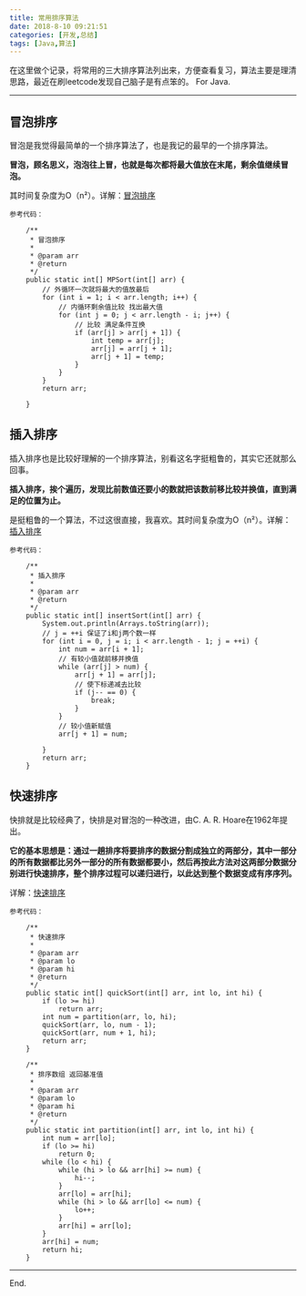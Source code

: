 ```yaml
---
title: 常用排序算法
date: 2018-8-10 09:21:51
categories: [开发,总结]
tags: [Java,算法]
---
```


在这里做个记录，将常用的三大排序算法列出来，方便查看复习，算法主要是理清思路，最近在刷leetcode发现自己脑子是有点笨的。 For Java.

---

## 冒泡排序
冒泡是我觉得最简单的一个排序算法了，也是我记的最早的一个排序算法。

**冒泡，顾名思义，泡泡往上冒，也就是每次都将最大值放在末尾，剩余值继续冒泡。**

其时间复杂度为O（n²）。详解：[冒泡排序](https://baike.baidu.com/item/%E5%86%92%E6%B3%A1%E6%8E%92%E5%BA%8F/4602306?fr=aladdin)

`参考代码：`
```
    /**
     * 冒泡排序
     * 
     * @param arr
     * @return
     */
    public static int[] MPSort(int[] arr) {
        // 外循环一次就将最大的值放最后
        for (int i = 1; i < arr.length; i++) {
            // 内循环剩余值比较 找出最大值
            for (int j = 0; j < arr.length - i; j++) {
                // 比较 满足条件互换
                if (arr[j] > arr[j + 1]) {
                    int temp = arr[j];
                    arr[j] = arr[j + 1];
                    arr[j + 1] = temp;
                }
            }
        }
        return arr;

    }
```

## 插入排序

插入排序也是比较好理解的一个排序算法，别看这名字挺粗鲁的，其实它还就那么回事。

**插入排序，挨个遍历，发现比前数值还要小的数就把该数前移比较并换值，直到满足的位置为止。**

是挺粗鲁的一个算法，不过这很直接，我喜欢。其时间复杂度为O（n²）。详解：[插入排序](https://baike.baidu.com/item/%E6%8F%92%E5%85%A5%E6%8E%92%E5%BA%8F)

`参考代码：`
```
    /**
     * 插入排序
     * 
     * @param arr
     * @return
     */
    public static int[] insertSort(int[] arr) {
        System.out.println(Arrays.toString(arr));
        // j = ++i 保证了i和j两个数一样
        for (int i = 0, j = i; i < arr.length - 1; j = ++i) {
            int num = arr[i + 1];
            // 有较小值就前移并换值
            while (arr[j] > num) {
                arr[j + 1] = arr[j];
                // 使下标递减去比较
                if (j-- == 0) {
                    break;
                }
            }
            // 较小值新赋值
            arr[j + 1] = num;

        }
        return arr;
    }
```

## 快速排序

快排就是比较经典了，快排是对冒泡的一种改进，由C. A. R. Hoare在1962年提出。

**它的基本思想是：通过一趟排序将要排序的数据分割成独立的两部分，其中一部分的所有数据都比另外一部分的所有数据都要小，然后再按此方法对这两部分数据分别进行快速排序，整个排序过程可以递归进行，以此达到整个数据变成有序序列。**

详解：[快速排序](https://baike.baidu.com/item/%E5%BF%AB%E9%80%9F%E6%8E%92%E5%BA%8F%E7%AE%97%E6%B3%95)

`参考代码：`
```
    /**
     * 快速排序
     * 
     * @param arr
     * @param lo
     * @param hi
     * @return
     */
    public static int[] quickSort(int[] arr, int lo, int hi) {
        if (lo >= hi)
            return arr;
        int num = partition(arr, lo, hi);
        quickSort(arr, lo, num - 1);
        quickSort(arr, num + 1, hi);
        return arr;
    }

    /**
     * 排序数组 返回基准值
     * 
     * @param arr
     * @param lo
     * @param hi
     * @return
     */
    public static int partition(int[] arr, int lo, int hi) {
        int num = arr[lo];
        if (lo >= hi)
            return 0;
        while (lo < hi) {
            while (hi > lo && arr[hi] >= num) {
                hi--;
            }
            arr[lo] = arr[hi];
            while (hi > lo && arr[lo] <= num) {
                lo++;
            }
            arr[hi] = arr[lo];
        }
        arr[hi] = num;
        return hi;
    }
```

---
 End.